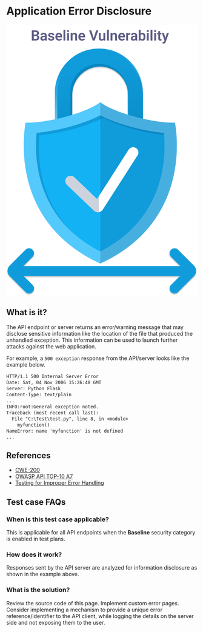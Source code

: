 
# Application Error Disclosure
![Application Error Disclosure](../assets/baseline/baseline-vuln.svg)

## What is it?
The API endpoint or server returns an error/warning message that may disclose sensitive information like the location of the file that produced the unhandled exception. This information can be used to launch further attacks against the web application.

For example, a `500 exception` response from the API/server looks like the example below.

```
HTTP/1.1 500 Internal Server Error
Date: Sat, 04 Nov 2006 15:26:48 GMT
Server: Python Flask
Content-Type: text/plain
...
INFO:root:General exception noted.
Traceback (most recent call last):
  File "C:\Test\test.py", line 8, in <module>
    myfunction()
NameError: name 'myfunction' is not defined
...
```

## References
- [CWE-200](https://cwe.mitre.org/data/definitions/200.html)
- [OWASP API TOP-10 A7](https://owasp.org/www-project-api-security/)  
- [Testing for Improper Error Handling](https://owasp.org/www-project-web-security-testing-guide/v42/4-Web_Application_Security_Testing/08-Testing_for_Error_Handling/01-Testing_For_Improper_Error_Handling)


## Test case FAQs
### When is this test case applicable?
This is applicable for all API endpoints when the **Baseline** security category is enabled in test plans.

### How does it work?
Responses sent by the API server are analyzed for information disclosure as shown in the example above.

### What is the solution?
Review the source code of this page. Implement custom error pages. Consider implementing a mechanism to provide a unique error reference/identifier to the API client, while logging the details on the server side and not exposing them to the user.
